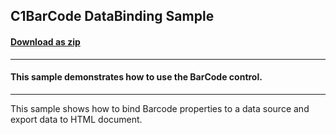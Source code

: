 ## C1BarCode DataBinding Sample
#### [Download as zip](https://grapecity.github.io/DownGit/#/home?url=https://github.com/GrapeCity/ComponentOne-WinForms-Samples/tree/master/NetFramework\Barcode\CS\DataBinding)
____
#### This sample demonstrates how to use the BarCode control.
____
This sample shows how to bind Barcode  properties to a data source and export data to HTML document.
